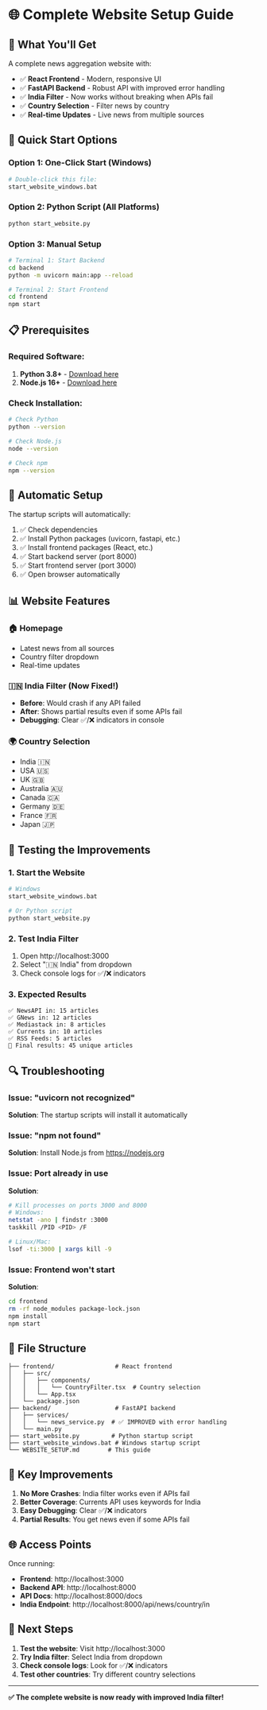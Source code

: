 # 🌐 Complete Website Setup Guide

## 🎯 **What You'll Get**

A complete news aggregation website with:
- ✅ **React Frontend** - Modern, responsive UI
- ✅ **FastAPI Backend** - Robust API with improved error handling
- ✅ **India Filter** - Now works without breaking when APIs fail
- ✅ **Country Selection** - Filter news by country
- ✅ **Real-time Updates** - Live news from multiple sources

## 🚀 **Quick Start Options**

### Option 1: One-Click Start (Windows)
```bash
# Double-click this file:
start_website_windows.bat
```

### Option 2: Python Script (All Platforms)
```bash
python start_website.py
```

### Option 3: Manual Setup
```bash
# Terminal 1: Start Backend
cd backend
python -m uvicorn main:app --reload

# Terminal 2: Start Frontend
cd frontend
npm start
```

## 📋 **Prerequisites**

### Required Software:
1. **Python 3.8+** - [Download here](https://python.org)
2. **Node.js 16+** - [Download here](https://nodejs.org)

### Check Installation:
```bash
# Check Python
python --version

# Check Node.js
node --version

# Check npm
npm --version
```

## 🔧 **Automatic Setup**

The startup scripts will automatically:
1. ✅ Check dependencies
2. ✅ Install Python packages (uvicorn, fastapi, etc.)
3. ✅ Install frontend packages (React, etc.)
4. ✅ Start backend server (port 8000)
5. ✅ Start frontend server (port 3000)
6. ✅ Open browser automatically

## 📊 **Website Features**

### 🏠 **Homepage**
- Latest news from all sources
- Country filter dropdown
- Real-time updates

### 🇮🇳 **India Filter** (Now Fixed!)
- **Before**: Would crash if any API failed
- **After**: Shows partial results even if some APIs fail
- **Debugging**: Clear ✅/❌ indicators in console

### 🌍 **Country Selection**
- India 🇮🇳
- USA 🇺🇸
- UK 🇬🇧
- Australia 🇦🇺
- Canada 🇨🇦
- Germany 🇩🇪
- France 🇫🇷
- Japan 🇯🇵

## 🧪 **Testing the Improvements**

### 1. **Start the Website**
```bash
# Windows
start_website_windows.bat

# Or Python script
python start_website.py
```

### 2. **Test India Filter**
1. Open http://localhost:3000
2. Select "🇮🇳 India" from dropdown
3. Check console logs for ✅/❌ indicators

### 3. **Expected Results**
```
✅ NewsAPI in: 15 articles
✅ GNews in: 12 articles  
✅ Mediastack in: 8 articles
✅ Currents in: 10 articles
✅ RSS Feeds: 5 articles
🔄 Final results: 45 unique articles
```

## 🔍 **Troubleshooting**

### Issue: "uvicorn not recognized"
**Solution**: The startup scripts will install it automatically

### Issue: "npm not found"
**Solution**: Install Node.js from https://nodejs.org

### Issue: Port already in use
**Solution**: 
```bash
# Kill processes on ports 3000 and 8000
# Windows:
netstat -ano | findstr :3000
taskkill /PID <PID> /F

# Linux/Mac:
lsof -ti:3000 | xargs kill -9
```

### Issue: Frontend won't start
**Solution**: 
```bash
cd frontend
rm -rf node_modules package-lock.json
npm install
npm start
```

## 📁 **File Structure**
```
├── frontend/                 # React frontend
│   ├── src/
│   │   ├── components/
│   │   │   └── CountryFilter.tsx  # Country selection
│   │   └── App.tsx
│   └── package.json
├── backend/                  # FastAPI backend
│   ├── services/
│   │   └── news_service.py  # ✅ IMPROVED with error handling
│   └── main.py
├── start_website.py         # Python startup script
├── start_website_windows.bat # Windows startup script
└── WEBSITE_SETUP.md        # This guide
```

## 🎉 **Key Improvements**

1. **No More Crashes**: India filter works even if APIs fail
2. **Better Coverage**: Currents API uses keywords for India
3. **Easy Debugging**: Clear ✅/❌ indicators
4. **Partial Results**: You get news even if some APIs fail

## 🌐 **Access Points**

Once running:
- **Frontend**: http://localhost:3000
- **Backend API**: http://localhost:8000
- **API Docs**: http://localhost:8000/docs
- **India Endpoint**: http://localhost:8000/api/news/country/in

## 🔮 **Next Steps**

1. **Test the website**: Visit http://localhost:3000
2. **Try India filter**: Select India from dropdown
3. **Check console logs**: Look for ✅/❌ indicators
4. **Test other countries**: Try different country selections

---

**✅ The complete website is now ready with improved India filter!**
